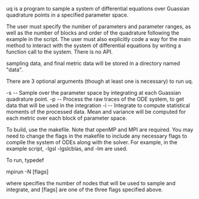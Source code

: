 uq is a program to sample a system of differential equations over Guassian quadrature points in a specified parameter space.

The user must specify the number of parameters and parameter ranges, as well as the number of blocks and order of the quadrature following the example in the script. The user must also explicitly code a way for the main method to interact with the system of differential equations by writing a function call to the system. There is no API.

sampling data, and final metric data will be stored in a directory named "data".

There are 3 optional arguments (though at least one is necessary) to run uq.

-s -- Sample over the parameter space by integrating at each Guassian quadrature point.
-p -- Process the raw traces of the ODE system, to get data that will be used in the integration
-i -- Integrate to compute statistical moments of the processed data. Mean and variance will be computed for each metric over each block of parameter space.

To build, use the makefile. Note that openMP and MPI are required. You may need to change the flags in the makefile to include any necessary flags to compile the system of ODEs along with the solver. For example, in the example script, -lgsl -lgslcblas, and -lm are used.

To run, typedef

mpirun -N <int> [flags]

where <int> specifies the number of nodes that will be used to sample and integrate, and [flags] are one of the three flags specified above.

